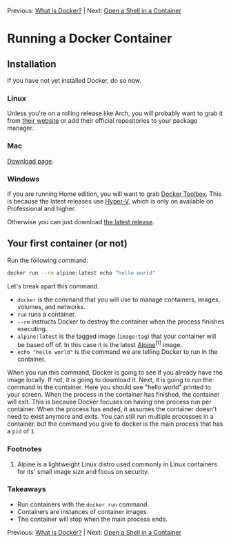 Previous: [What is Docker?](https://github.com/jenterkin/docker-microservice-example/tree/01-what-is-docker) | Next: [Open a Shell in a Container](https://github.com/jenterkin/docker-microservice-example/tree/03-open-a-shell-in-a-container)
# Running a Docker Container
## Installation
If you have not yet installed Docker, do so now.

### Linux
Unless you're on a rolling release like Arch, you will probably want to grab it from [their website](https://www.docker.com/) or add their official repositories to your package manager.

### Mac
[Download page](https://www.docker.com/docker-mac).

### Windows
If you are running Home edition, you will want to grab [Docker Toolbox](https://docs.docker.com/toolbox/toolbox_install_windows/). This is because the latest releases use [Hyper-V](https://en.wikipedia.org/wiki/Hyper-V), which is only on available on Professional and higher.

Otherwise you can just download [the latest release](https://www.docker.com/docker-windows).

## Your first container (or not)
Run the following command:
```bash
docker run --rm alpine:latest echo "hello world"
```
Let's break apart this command.

- `docker` is the command that you will use to manage containers, images, volumes, and networks.
- `run` runs a container.
- `--rm` instructs Docker to destroy the container when the process finishes executing.
- `alpine:latest` is the tagged image (`image:tag`) that your container will be based off of. In this case it is the latest [Alpine](https://alpinelinux.org/)<sup>[1]</sup> image.
- `echo "hello world"` is the command we are telling Docker to run in the container.

When you run this command, Docker is going to see if you already have the image locally. If not, it is going to download it. Next, it is going to run the command in the container. Here you should see "hello world" printed to your screen. When the process in the container has finished, the container will exit. This is because Docker focuses on having one process run per container. When the process has ended, it assumes the container doesn't need to exist anymore and exits. You can still run multiple processes in a container, but the command you give to docker is the main process that has a `pid` of `1`.

### Footnotes
1. Alpine is a lightweight Linux distro used commonly in Linux containers for its' small image size and focus on security.

### Takeaways
- Run containers with the `docker run` command.
- Containers are instances of container images.
- The container will stop when the main process ends.

Previous: [What is Docker?](https://github.com/jenterkin/docker-microservice-example/tree/01-what-is-docker) | Next: [Open a Shell in a Container](https://github.com/jenterkin/docker-microservice-example/tree/03-open-a-shell-in-a-container)